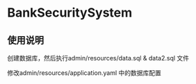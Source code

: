 # BankSecuritySystem

## 使用说明

创建数据库，然后执行admin/resources/data.sql & data2.sql 文件

修改admin/resources/application.yaml 中的数据库配置

